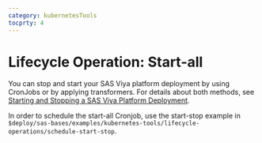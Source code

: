 ```yaml
---
category: kubernetesTools
tocprty: 4
---
```


# Lifecycle Operation: Start-all

You can stop and start your SAS Viya platform deployment by using CronJobs or by applying transformers. For details about both methods, see [Starting and Stopping a SAS Viya Platform Deployment](http://documentation.sas.com/doc/en/itopscdc/default/itopssrv/n0pwhguy22yhe0n1d7pgi63mf6pb.htm#p17xfmmjjkma1dn1b5dcx3e5ejxq).

In order to schedule the start-all Cronjob, use the start-stop example in `$deploy/sas-bases/examples/kubernetes-tools/lifecycle-operations/schedule-start-stop`.
